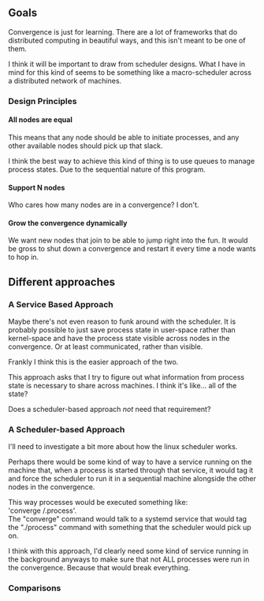 ## Goals

Convergence is just for learning. There are a lot of frameworks that do distributed computing
in beautiful ways, and this isn't meant to be one of them. 

I think it will be important to draw from scheduler designs. What I have in mind for this
kind of seems to be something like a macro-scheduler across a distributed network of machines.

### Design Principles

#### All nodes are equal

This means that any node should be able to initiate processes, and any other available nodes
should pick up that slack.

I think the best way to achieve this kind of thing is to use queues to manage process states.
Due to the sequential nature of this program.

#### Support N nodes

Who cares how many nodes are in a convergence? I don't.

#### Grow the convergence dynamically

We want new nodes that join to be able to jump right into the fun. It would be gross to
shut down a convergence and restart it every time a node wants to hop in.


## Different approaches

### A Service Based Approach                                                                                                                                                                                
Maybe there's not even reason to funk around with the scheduler. It is probably possible to just
save process state in user-space rather than kernel-space and have the process state visible across
nodes in the convergence. Or at least communicated, rather than visible.

Frankly I think this is the easier approach of the two.

This approach asks that I try to figure out what information from process state is necessary to share
across machines. I think it's like... all of the state?

Does a scheduler-based approach *not* need that requirement?

### A Scheduler-based Approach

I'll need to investigate a bit more about how the linux scheduler works.

Perhaps there would be some kind of way to have a service running on the machine that,
when a process is started through that service, it would tag it and force the scheduler
to run it in a sequential machine alongside the other nodes in the convergence.

This way processes would be executed something like:  
 'converge /.process'.  
The "converge" command would talk to a systemd service that would tag the "./process" command
with something that the scheduler would pick up on. 

I think with this approach, I'd clearly need some kind of service running in the background anyways
to make sure that not ALL processes were run in the convergence. Because that would break everything.

### Comparisons


